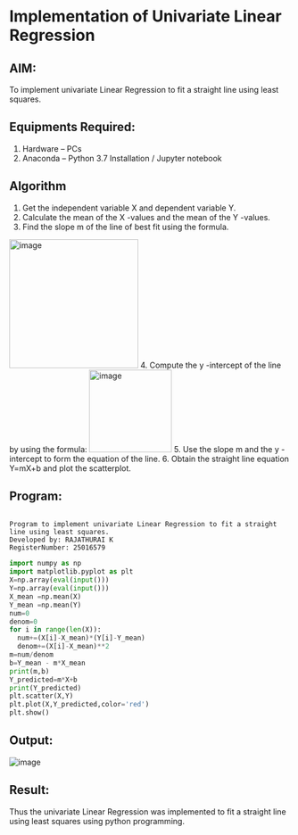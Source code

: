 # Implementation of Univariate Linear Regression
## AIM:
To implement univariate Linear Regression to fit a straight line using least squares.

## Equipments Required:
1. Hardware – PCs
2. Anaconda – Python 3.7 Installation / Jupyter notebook

## Algorithm
1. Get the independent variable X and dependent variable Y.
2. Calculate the mean of the X -values and the mean of the Y -values.
3. Find the slope m of the line of best fit using the formula. 
<img width="231" alt="image" src="https://user-images.githubusercontent.com/93026020/192078527-b3b5ee3e-992f-46c4-865b-3b7ce4ac54ad.png">
4. Compute the y -intercept of the line by using the formula:
<img width="148" alt="image" src="https://user-images.githubusercontent.com/93026020/192078545-79d70b90-7e9d-4b85-9f8b-9d7548a4c5a4.png">
5. Use the slope m and the y -intercept to form the equation of the line.
6. Obtain the straight line equation Y=mX+b and plot the scatterplot.

## Program:
```

Program to implement univariate Linear Regression to fit a straight line using least squares.
Developed by: RAJATHURAI K
RegisterNumber: 25016579 

```
```python
import numpy as np
import matplotlib.pyplot as plt
X=np.array(eval(input()))
Y=np.array(eval(input()))
X_mean =np.mean(X)
Y_mean =np.mean(Y)
num=0
denom=0
for i in range(len(X)):
  num+=(X[i]-X_mean)*(Y[i]-Y_mean)
  denom+=(X[i]-X_mean)**2
m=num/denom
b=Y_mean - m*X_mean
print(m,b)
Y_predicted=m*X+b
print(Y_predicted)
plt.scatter(X,Y)
plt.plot(X,Y_predicted,color='red') 
plt.show()
```


## Output:

![image](https://github.com/harini1006/Find-the-best-fit-line-using-Least-Squares-Method/assets/113497405/9f5bc989-5435-4f7e-8f14-21228f5e5afa)


## Result:
Thus the univariate Linear Regression was implemented to fit a straight line using least squares using python programming.
